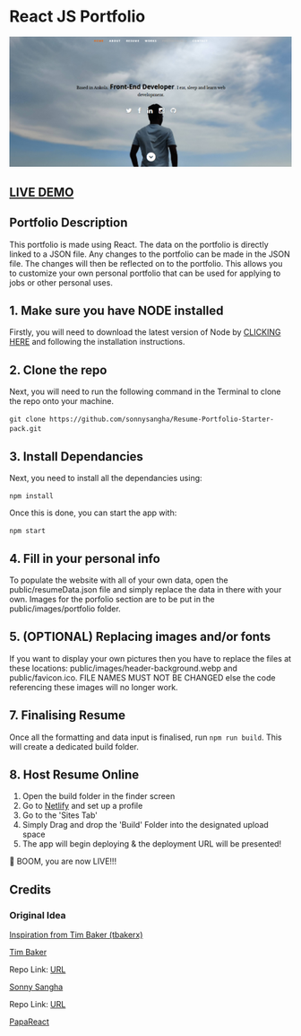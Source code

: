 # React JS Portfolio

![Screenshot](screenshot.png?raw=true "React JS Portfolio Stater Pack ")

## [LIVE DEMO](https://react-portfolio-manthanank.netlify.app/)

## Portfolio Description

This portfolio is made using React. The data on the portfolio is directly linked to a JSON file. Any changes to the portfolio can be made in the JSON file. The changes will then be reflected on to the portfolio. This allows you to customize your own personal portfolio that can be used for applying to jobs or other personal uses.

## 1. Make sure you have NODE installed

Firstly, you will need to download the latest version of Node by [CLICKING HERE](https://nodejs.org/en/download/) and following the installation instructions.

## 2. Clone the repo

Next, you will need to run the following command in the Terminal to clone the repo onto your machine.

```git clone https://github.com/sonnysangha/Resume-Portfolio-Starter-pack.git```

## 3. Install Dependancies

Next, you need to install all the dependancies using:

```npm install```

Once this is done, you can start the app with:

```npm start```

## 4. Fill in your personal info

To populate the website with all of your own data, open the public/resumeData.json file and simply replace the data in there with your own. Images for the porfolio section are to be put in the public/images/portfolio folder.

## 5. (OPTIONAL) Replacing images and/or fonts

If you want to display your own pictures then you have to replace the files at these locations: public/images/header-background.webp and public/favicon.ico. FILE NAMES MUST NOT BE CHANGED else the code referencing these images will no longer work.

## 7. Finalising Resume

Once all the formatting and data input is finalised, run `npm run build`. This will create a dedicated build folder.

## 8. Host Resume Online

1) Open the build folder in the finder screen
2) Go to [Netlify](https://www.netlify.com/) and set up a profile
3) Go to the 'Sites Tab'
4) Simply Drag and drop the 'Build' Folder into the designated upload space
5) The app will begin deploying & the deployment URL will be presented!

🚀 BOOM, you are now LIVE!!!

## Credits

### Original Idea

[Inspiration from Tim Baker (tbakerx)](https://github.com/tbakerx/react-resume-template/blob/master/README.md)

[Tim Baker](https://github.com/tbakerx)

Repo Link: [URL](https://github.com/tbakerx/react-resume-template)

[Sonny Sangha](https://github.com/sonnysangha)

Repo Link: [URL](https://github.com/sonnysangha/Resume-Portfolio-Starter-pack)

[PapaReact](https://github.com/PapaReact)
